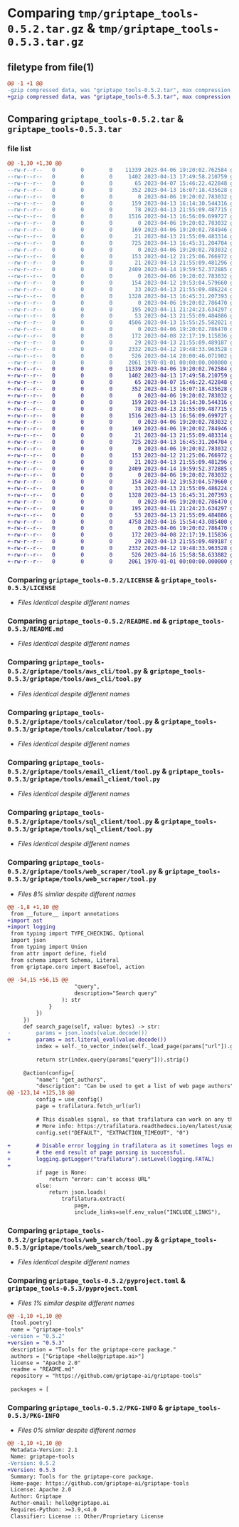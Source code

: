 # Comparing `tmp/griptape_tools-0.5.2.tar.gz` & `tmp/griptape_tools-0.5.3.tar.gz`

## filetype from file(1)

```diff
@@ -1 +1 @@
-gzip compressed data, was "griptape_tools-0.5.2.tar", max compression
+gzip compressed data, was "griptape_tools-0.5.3.tar", max compression
```

## Comparing `griptape_tools-0.5.2.tar` & `griptape_tools-0.5.3.tar`

### file list

```diff
@@ -1,30 +1,30 @@
--rw-r--r--   0        0        0    11339 2023-04-06 19:20:02.762584 griptape_tools-0.5.2/LICENSE
--rw-r--r--   0        0        0     1402 2023-04-13 17:49:58.210759 griptape_tools-0.5.2/README.md
--rw-r--r--   0        0        0       65 2023-04-07 15:46:22.422848 griptape_tools-0.5.2/griptape/__init__.py
--rw-r--r--   0        0        0      352 2023-04-13 16:07:18.435628 griptape_tools-0.5.2/griptape/tools/__init__.py
--rw-r--r--   0        0        0        0 2023-04-06 19:20:02.783032 griptape_tools-0.5.2/griptape/tools/aws_cli/__init__.py
--rw-r--r--   0        0        0      159 2023-04-13 16:14:30.544316 griptape_tools-0.5.2/griptape/tools/aws_cli/manifest.yml
--rw-r--r--   0        0        0       78 2023-04-13 21:55:09.487715 griptape_tools-0.5.2/griptape/tools/aws_cli/requirements.txt
--rw-r--r--   0        0        0     1516 2023-04-13 16:56:09.699727 griptape_tools-0.5.2/griptape/tools/aws_cli/tool.py
--rw-r--r--   0        0        0        0 2023-04-06 19:20:02.783032 griptape_tools-0.5.2/griptape/tools/calculator/__init__.py
--rw-r--r--   0        0        0      169 2023-04-06 19:20:02.784946 griptape_tools-0.5.2/griptape/tools/calculator/manifest.yml
--rw-r--r--   0        0        0       21 2023-04-13 21:55:09.483314 griptape_tools-0.5.2/griptape/tools/calculator/requirements.txt
--rw-r--r--   0        0        0      725 2023-04-13 16:45:31.204704 griptape_tools-0.5.2/griptape/tools/calculator/tool.py
--rw-r--r--   0        0        0        0 2023-04-06 19:20:02.783032 griptape_tools-0.5.2/griptape/tools/email_client/__init__.py
--rw-r--r--   0        0        0      153 2023-04-12 21:25:06.766972 griptape_tools-0.5.2/griptape/tools/email_client/manifest.yml
--rw-r--r--   0        0        0       21 2023-04-13 21:55:09.481296 griptape_tools-0.5.2/griptape/tools/email_client/requirements.txt
--rw-r--r--   0        0        0     2409 2023-04-14 19:59:52.372885 griptape_tools-0.5.2/griptape/tools/email_client/tool.py
--rw-r--r--   0        0        0        0 2023-04-06 19:20:02.783032 griptape_tools-0.5.2/griptape/tools/sql_client/__init__.py
--rw-r--r--   0        0        0      154 2023-04-12 19:53:04.579660 griptape_tools-0.5.2/griptape/tools/sql_client/manifest.yml
--rw-r--r--   0        0        0       33 2023-04-13 21:55:09.486224 griptape_tools-0.5.2/griptape/tools/sql_client/requirements.txt
--rw-r--r--   0        0        0     1328 2023-04-13 16:45:31.207393 griptape_tools-0.5.2/griptape/tools/sql_client/tool.py
--rw-r--r--   0        0        0        0 2023-04-06 19:20:02.786470 griptape_tools-0.5.2/griptape/tools/web_scraper/__init__.py
--rw-r--r--   0        0        0      195 2023-04-11 21:24:23.634297 griptape_tools-0.5.2/griptape/tools/web_scraper/manifest.yml
--rw-r--r--   0        0        0       53 2023-04-13 21:55:09.484886 griptape_tools-0.5.2/griptape/tools/web_scraper/requirements.txt
--rw-r--r--   0        0        0     4506 2023-04-13 15:55:25.582021 griptape_tools-0.5.2/griptape/tools/web_scraper/tool.py
--rw-r--r--   0        0        0        0 2023-04-06 19:20:02.786470 griptape_tools-0.5.2/griptape/tools/web_search/__init__.py
--rw-r--r--   0        0        0      172 2023-04-08 22:17:19.115836 griptape_tools-0.5.2/griptape/tools/web_search/manifest.yml
--rw-r--r--   0        0        0       29 2023-04-13 21:55:09.489187 griptape_tools-0.5.2/griptape/tools/web_search/requirements.txt
--rw-r--r--   0        0        0     2332 2023-04-12 19:48:33.963528 griptape_tools-0.5.2/griptape/tools/web_search/tool.py
--rw-r--r--   0        0        0      526 2023-04-14 20:00:46.071902 griptape_tools-0.5.2/pyproject.toml
--rw-r--r--   0        0        0     2061 1970-01-01 00:00:00.000000 griptape_tools-0.5.2/PKG-INFO
+-rw-r--r--   0        0        0    11339 2023-04-06 19:20:02.762584 griptape_tools-0.5.3/LICENSE
+-rw-r--r--   0        0        0     1402 2023-04-13 17:49:58.210759 griptape_tools-0.5.3/README.md
+-rw-r--r--   0        0        0       65 2023-04-07 15:46:22.422848 griptape_tools-0.5.3/griptape/__init__.py
+-rw-r--r--   0        0        0      352 2023-04-13 16:07:18.435628 griptape_tools-0.5.3/griptape/tools/__init__.py
+-rw-r--r--   0        0        0        0 2023-04-06 19:20:02.783032 griptape_tools-0.5.3/griptape/tools/aws_cli/__init__.py
+-rw-r--r--   0        0        0      159 2023-04-13 16:14:30.544316 griptape_tools-0.5.3/griptape/tools/aws_cli/manifest.yml
+-rw-r--r--   0        0        0       78 2023-04-13 21:55:09.487715 griptape_tools-0.5.3/griptape/tools/aws_cli/requirements.txt
+-rw-r--r--   0        0        0     1516 2023-04-13 16:56:09.699727 griptape_tools-0.5.3/griptape/tools/aws_cli/tool.py
+-rw-r--r--   0        0        0        0 2023-04-06 19:20:02.783032 griptape_tools-0.5.3/griptape/tools/calculator/__init__.py
+-rw-r--r--   0        0        0      169 2023-04-06 19:20:02.784946 griptape_tools-0.5.3/griptape/tools/calculator/manifest.yml
+-rw-r--r--   0        0        0       21 2023-04-13 21:55:09.483314 griptape_tools-0.5.3/griptape/tools/calculator/requirements.txt
+-rw-r--r--   0        0        0      725 2023-04-13 16:45:31.204704 griptape_tools-0.5.3/griptape/tools/calculator/tool.py
+-rw-r--r--   0        0        0        0 2023-04-06 19:20:02.783032 griptape_tools-0.5.3/griptape/tools/email_client/__init__.py
+-rw-r--r--   0        0        0      153 2023-04-12 21:25:06.766972 griptape_tools-0.5.3/griptape/tools/email_client/manifest.yml
+-rw-r--r--   0        0        0       21 2023-04-13 21:55:09.481296 griptape_tools-0.5.3/griptape/tools/email_client/requirements.txt
+-rw-r--r--   0        0        0     2409 2023-04-14 19:59:52.372885 griptape_tools-0.5.3/griptape/tools/email_client/tool.py
+-rw-r--r--   0        0        0        0 2023-04-06 19:20:02.783032 griptape_tools-0.5.3/griptape/tools/sql_client/__init__.py
+-rw-r--r--   0        0        0      154 2023-04-12 19:53:04.579660 griptape_tools-0.5.3/griptape/tools/sql_client/manifest.yml
+-rw-r--r--   0        0        0       33 2023-04-13 21:55:09.486224 griptape_tools-0.5.3/griptape/tools/sql_client/requirements.txt
+-rw-r--r--   0        0        0     1328 2023-04-13 16:45:31.207393 griptape_tools-0.5.3/griptape/tools/sql_client/tool.py
+-rw-r--r--   0        0        0        0 2023-04-06 19:20:02.786470 griptape_tools-0.5.3/griptape/tools/web_scraper/__init__.py
+-rw-r--r--   0        0        0      195 2023-04-11 21:24:23.634297 griptape_tools-0.5.3/griptape/tools/web_scraper/manifest.yml
+-rw-r--r--   0        0        0       53 2023-04-13 21:55:09.484886 griptape_tools-0.5.3/griptape/tools/web_scraper/requirements.txt
+-rw-r--r--   0        0        0     4758 2023-04-16 15:54:43.085400 griptape_tools-0.5.3/griptape/tools/web_scraper/tool.py
+-rw-r--r--   0        0        0        0 2023-04-06 19:20:02.786470 griptape_tools-0.5.3/griptape/tools/web_search/__init__.py
+-rw-r--r--   0        0        0      172 2023-04-08 22:17:19.115836 griptape_tools-0.5.3/griptape/tools/web_search/manifest.yml
+-rw-r--r--   0        0        0       29 2023-04-13 21:55:09.489187 griptape_tools-0.5.3/griptape/tools/web_search/requirements.txt
+-rw-r--r--   0        0        0     2332 2023-04-12 19:48:33.963528 griptape_tools-0.5.3/griptape/tools/web_search/tool.py
+-rw-r--r--   0        0        0      526 2023-04-16 15:58:58.633882 griptape_tools-0.5.3/pyproject.toml
+-rw-r--r--   0        0        0     2061 1970-01-01 00:00:00.000000 griptape_tools-0.5.3/PKG-INFO
```

### Comparing `griptape_tools-0.5.2/LICENSE` & `griptape_tools-0.5.3/LICENSE`

 * *Files identical despite different names*

### Comparing `griptape_tools-0.5.2/README.md` & `griptape_tools-0.5.3/README.md`

 * *Files identical despite different names*

### Comparing `griptape_tools-0.5.2/griptape/tools/aws_cli/tool.py` & `griptape_tools-0.5.3/griptape/tools/aws_cli/tool.py`

 * *Files identical despite different names*

### Comparing `griptape_tools-0.5.2/griptape/tools/calculator/tool.py` & `griptape_tools-0.5.3/griptape/tools/calculator/tool.py`

 * *Files identical despite different names*

### Comparing `griptape_tools-0.5.2/griptape/tools/email_client/tool.py` & `griptape_tools-0.5.3/griptape/tools/email_client/tool.py`

 * *Files identical despite different names*

### Comparing `griptape_tools-0.5.2/griptape/tools/sql_client/tool.py` & `griptape_tools-0.5.3/griptape/tools/sql_client/tool.py`

 * *Files identical despite different names*

### Comparing `griptape_tools-0.5.2/griptape/tools/web_scraper/tool.py` & `griptape_tools-0.5.3/griptape/tools/web_scraper/tool.py`

 * *Files 8% similar despite different names*

```diff
@@ -1,8 +1,10 @@
 from __future__ import annotations
+import ast
+import logging
 from typing import TYPE_CHECKING, Optional
 import json
 from typing import Union
 from attr import define, field
 from schema import Schema, Literal
 from griptape.core import BaseTool, action
 
@@ -54,15 +56,15 @@
                     "query",
                     description="Search query"
                 ): str
             }
         })
     })
     def search_page(self, value: bytes) -> str:
-        params = json.loads(value.decode())
+        params = ast.literal_eval(value.decode())
         index = self._to_vector_index(self._load_page(params["url"]).get("text"))
 
         return str(index.query(params["query"])).strip()
 
     @action(config={
         "name": "get_authors",
         "description": "Can be used to get a list of web page authors",
@@ -123,14 +125,18 @@
         config = use_config()
         page = trafilatura.fetch_url(url)
 
         # This disables signal, so that trafilatura can work on any thread:
         # More info: https://trafilatura.readthedocs.io/en/latest/usage-python.html#disabling-signal
         config.set("DEFAULT", "EXTRACTION_TIMEOUT", "0")
 
+        # Disable error logging in trafilatura as it sometimes logs errors from lxml, even though
+        # the end result of page parsing is successful.
+        logging.getLogger("trafilatura").setLevel(logging.FATAL)
+
         if page is None:
             return "error: can't access URL"
         else:
             return json.loads(
                 trafilatura.extract(
                     page,
                     include_links=self.env_value("INCLUDE_LINKS"),
```

### Comparing `griptape_tools-0.5.2/griptape/tools/web_search/tool.py` & `griptape_tools-0.5.3/griptape/tools/web_search/tool.py`

 * *Files identical despite different names*

### Comparing `griptape_tools-0.5.2/pyproject.toml` & `griptape_tools-0.5.3/pyproject.toml`

 * *Files 1% similar despite different names*

```diff
@@ -1,10 +1,10 @@
 [tool.poetry]
 name = "griptape-tools"
-version = "0.5.2"
+version = "0.5.3"
 description = "Tools for the griptape-core package."
 authors = ["Griptape <hello@griptape.ai>"]
 license = "Apache 2.0"
 readme = "README.md"
 repository = "https://github.com/griptape-ai/griptape-tools"
 
 packages = [
```

### Comparing `griptape_tools-0.5.2/PKG-INFO` & `griptape_tools-0.5.3/PKG-INFO`

 * *Files 0% similar despite different names*

```diff
@@ -1,10 +1,10 @@
 Metadata-Version: 2.1
 Name: griptape-tools
-Version: 0.5.2
+Version: 0.5.3
 Summary: Tools for the griptape-core package.
 Home-page: https://github.com/griptape-ai/griptape-tools
 License: Apache 2.0
 Author: Griptape
 Author-email: hello@griptape.ai
 Requires-Python: >=3.9,<4.0
 Classifier: License :: Other/Proprietary License
```

